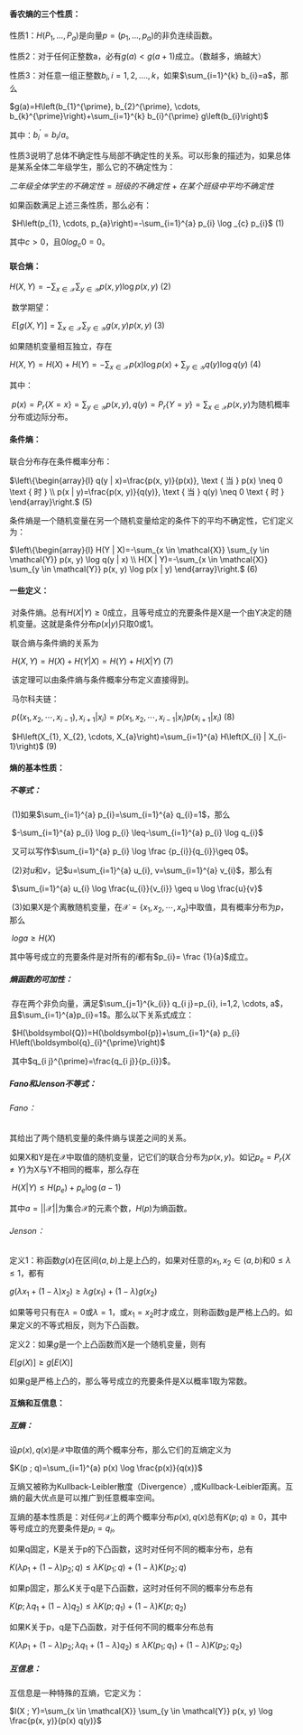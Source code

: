 #### 香农熵的三个性质：

   性质1：$H(P_{1},...,P_{a})$是向量$p=(p_{1},...,p_{a})$的非负连续函数。

   性质2：对于任何正整数a，必有$g(a)<g(a+1)$成立。（数越多，熵越大）

   性质3：对任意一组正整数$b_{i},i=1,2,....,k$，如果$\sum_{i=1}^{k} b_{i}=a$，那么

   $g(a)=H\left(b_{1}^{\prime}, b_{2}^{\prime}, \cdots, b_{k}^{\prime}\right)+\sum_{i=1}^{k} b_{i}^{\prime} g\left(b_{i}\right)$

   其中：$b_{i}^{\prime}=b_{i}/a$。

   性质3说明了总体不确定性与局部不确定性的关系。可以形象的描述为，如果总体是某系全体二年级学生，那么它的不确定性为：

   $二年级全体学生的不确定性=班级的不确定性+在某个班级中平均不确定性$

   如果函数满足上述三条性质，那么必有：

​    $H\left(p_{1}, \cdots, p_{a}\right)=-\sum_{i=1}^{a} p_{i} \log _{c} p_{i}$              (1)

  其中$c>0$，且$0log _{c} 0=0$。

####   联合熵：

   $H(X, Y)=-\sum_{x \in \mathcal{X}} \sum_{y \in \mathcal{Y}} p(x, y) \log p(x, y)$                  (2)

​     数学期望：

​      $E[g(X, Y)]=\sum_{x \in \mathcal{X}} \sum_{y \in \mathcal{Y}} g(x, y) p(x, y)$             (3)

   如果随机变量相互独立，存在

   $H(X, Y)=H(X)+H(Y)=-\sum_{x \in \mathcal{X}} p(x) \log p(x)+\sum_{y \in \mathcal{Y}} q(y) \log q(y)$              (4)

   其中：

​    $p(x)=P_{r}\{X=x\}=\sum_{y \in \mathcal{Y}} p(x, y), q(y)=P_{r}\{Y=y\}=\sum_{x \in \mathcal{X}} p(x, y)$为随机概率分布或边际分布。

####  条件熵：

联合分布存在条件概率分布：

$\left\{\begin{array}{l}
q(y | x)=\frac{p(x, y)}{p(x)}, \text { 当 } p(x) \neq 0 \text { 时 } \\
p(x | y)=\frac{p(x, y)}{q(y)}, \text { 当 } q(y) \neq 0 \text { 时 }
\end{array}\right.$                       (5)

条件熵是一个随机变量在另一个随机变量给定的条件下的平均不确定性，它们定义为：

$\left\{\begin{array}{l}
H(Y | X)=-\sum_{x \in \mathcal{X}} \sum_{y \in \mathcal{Y}} p(x, y) \log q(y | x) \\
H(X | Y)=-\sum_{x \in \mathcal{X}} \sum_{y \in \mathcal{Y}} p(x, y) \log p(x | y)
\end{array}\right.$             (6)

#### 一些定义：

​          对条件熵。总有$H(X | Y) \geq 0$成立，且等号成立的充要条件是X是一个由Y决定的随机变量。这就是条件分布$p(x|y)$只取0或1。

​          联合熵与条件熵的关系为

​         $H(X,Y)=H(X)+H(Y|X)=H(Y)+H(X|Y)$          (7)

​      该定理可以由条件熵与条件概率分布定义直接得到。

​      马尔科夫链：

​             $p\left(\left(x_{1}, x_{2}, \cdots, x_{i-1}\right), x_{i+1} | x_{i}\right)=p\left(x_{1}, x_{2}, \cdots, x_{i-1} | x_{i}\right) p\left(x_{i+1} | x_{i}\right)$                (8)

​             $H\left(X_{1}, X_{2}, \cdots, X_{a}\right)=\sum_{i=1}^{a} H\left(X_{i} | X_{i-1}\right)$                               (9)

####     熵的基本性质：

#####        不等式：

​     (1)如果$\sum_{i=1}^{a} p_{i}=\sum_{i=1}^{a} q_{i}=1$，那么

​      $-\sum_{i=1}^{a} p_{i} \log p_{i} \leq-\sum_{i=1}^{a} p_{i} \log q_{i}$

​      又可以写作$\sum_{i=1}^{a} p_{i} \log \frac {p_{i}}{q_{i}}\geq 0$。

​    (2)对$u$和$v$，记$u=\sum_{i=1}^{a} u_{i}, v=\sum_{i=1}^{a} v_{i}$，那么有

​    $\sum_{i=1}^{a} u_{i} \log \frac{u_{i}}{v_{i}} \geq u \log \frac{u}{v}$

​     (3)如果X是个离散随机变量，在$\mathcal{X}=\left\{x_{1}, x_{2}, \cdots, x_{a}\right\}$中取值，具有概率分布为$p$，那么

​        $loga \geq H(X)$

   其中等号成立的充要条件是对所有的$i$都有$p_{i}= \frac {1}{a}$成立。

#####      熵函数的可加性：

​      存在两个非负向量，满足$\sum_{j=1}^{k_{i}} q_{i j}=p_{i}, i=1,2, \cdots, a$，且$\sum_{i=1}^{a}p_{i}=1$。那么以下关系式成立：

​         $H(\boldsymbol{Q})=H(\boldsymbol{p})+\sum_{i=1}^{a} p_{i} H\left(\boldsymbol{q}_{i}^{\prime}\right)$

​       其中$q_{i j}^{\prime}=\frac{q_{i j}}{p_{i}}$。

##### Fano和Jenson不等式：

######    Fano：

  其给出了两个随机变量的条件熵与误差之间的关系。

  如果X和Y是在$\mathcal{X}$中取值的随机变量，记它们的联合分布为$p(x,y)$。如记$p_{e}=P_{r}\{X \neq Y\}$为X与Y不相同的概率，那么存在

​    $H(X | Y) \leq H\left(p_{e}\right)+p_{e} \log (a-1)$

  其中$a=||\mathcal{X}||$为集合$\mathcal{X}$的元素个数，$H(p)$为熵函数。

######    Jenson：

 定义1：称函数$g(x)$在区间$(a,b)$上是上凸的，如果对任意的$x_{1}, x_{2} \in(a,b)$和$0 \leq \lambda \leq 1$，都有

 $g\left(\lambda x_{1}+(1-\lambda) x_{2}\right) \geq \lambda g\left(x_{1}\right)+(1-\lambda) g\left(x_{2}\right)$

如果等号只有在$\lambda=0$或$\lambda=1$，或$x_{1}=x_{2}$时才成立，则称函数g是严格上凸的。如果定义的不等式相反，则为下凸函数。

定义2：如果$g$是一个上凸函数而X是一个随机变量，则有

  $E[g(X)] \geq g[E(X)]$

如果g是严格上凸的，那么等号成立的充要条件是X以概率1取为常数。

#### 互熵和互信息：

##### 互熵：

设$p(x),q(x)$是$\mathcal{X}$中取值的两个概率分布，那么它们的互熵定义为

$K(p ; q)=\sum_{i=1}^{a} p(x) \log \frac{p(x)}{q(x)}$

互熵又被称为Kullback-Leibler散度（Divergence）,或Kullback-Leibler距离。互熵的最大优点是可以推广到任意概率空间。

互熵的基本性质是：对任何$\mathcal{X}$上的两个概率分布$p(x),q(x)$总有$K(p;q)\geq0$，其中等号成立的充要条件是$p_{i}=q_{i}$。

如果q固定，K是关于p的下凸函数，这时对任何不同的概率分布，总有

$K\left(\lambda p_{1}+(1-\lambda) p_{2} ; q\right) \leq \lambda K\left(p_{1} ; q\right)+(1-\lambda) K\left(p_{2} ; q\right)$

如果p固定，那么K关于q是下凸函数，这时对任何不同的概率分布总有

$K\left(p ; \lambda q_{1}+(1-\lambda) q_{2}\right) \leq \lambda K\left(p ; q_{1}\right)+(1-\lambda) K\left(p ; q_{2}\right)$

如果K关于p，q是下凸函数，对于任何不同的概率分布总有

  $K\left(\lambda p_{1}+(1-\lambda) p_{2} ; \lambda q_{1}+(1-\lambda) q_{2}\right) \leq \lambda K\left(p_{1} ; q_{1}\right)+(1-\lambda) K\left(p_{2} ; q_{2}\right)$

##### 互信息：

互信息是一种特殊的互熵，它定义为：

$I(X ; Y)=\sum_{x \in \mathcal{X}} \sum_{y \in \mathcal{Y}} p(x, y) \log \frac{p(x, y)}{p(x) q(y)}$

​     



   

   







